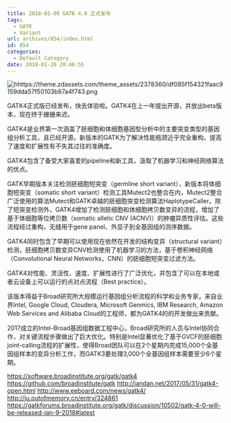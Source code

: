 ```yaml
---
title: 2018-01-09 GATK 4.0 正式发布
tags:
  - GATK
  - Variant
url: archives/854/index.html
id: 854
categories:
  - Default Category
date: 2018-01-20 20:46:55
---
```


![hhttps://theme.zdassets.com/theme_assets/2378360/df085f154321faac9159dda57f50103b87a4f743.png](https://theme.zdassets.com/theme_assets/2378360/df085f154321faac9159dda57f50103b87a4f743.png) 

GATK4正式版已经发布，快去体验啦。GATK4在上一年提出开源，并放出beta版本，现在终于姗姗来迟。

GATK4是业界第一次涵盖了胚细胞和体细胞基因型分析中的主要突变类型的基因组分析工具，且已经开源。新版本的GATK为了解决性能瓶颈近乎完全重构，提高了速度和扩展性有不失其过往的准确度。

GATK4包含了备受大家喜爱的pipeline和新工具，汲取了机器学习和神经网络算法的优点。

GATK早期版本关注检测胚细胞短突变（germline short variant），新版本将体细胞短突变（somatic short variant）检测工具Mutect2也整合在内，Mutect2整合广泛使用的算法Mutect和GATK卓越的胚细胞突变检测算法HaplotypeCaller。除了短突变检测外，GATK4增加了检测胚细胞和体细胞拷贝数变异的流程，增加了基于体细胞等位拷贝数（somatic allelic CNV (ACNV)）的肿瘤异质性评估。这些流程经过重构，无缝用于gene panel、外显子到全基因组的测序数据。

GATK4同时包含了早期可以使用现在依然在开发的结构变异（structural variant）检测，胚细胞拷贝数变异CNV检测使用了机器学习的方法，基于卷积神经网络（Convolutional Neural Networks，CNN）的胚细胞短突变过滤方法。

GATK4对性能、灵活性、速度、扩展性进行了广泛优化，并包含了可以在本地或者云设备上可以运行的点对点流程（Best practice）。

该版本得益于Broad研究所大规模运行基因组分析流程的科学和业务专家，来自业界Intel, Google Cloud, Cloudera, Microsoft Genmics, IBM Research, Amazon Web Services and Alibaba Cloud的工程师，都为GATK4的的开发做出来贡献。

2017成立的Intel-Broad基因组数据工程中心，Broad研究所的人员与Intel协同合作，对关键流程步骤做出了巨大优化。特别是Intel显著优化了基于GVCF的胚细胞joint-calling流程的扩展性，使得Broad团队可以在2个星期内完成15,000个全基因组样本的变异分析工作，而GATK3要处理3,000个全基因组样本需要至少6个星期。

https://software.broadinstitute.org/gatk/gatk4 https://github.com/broadinstitute/gatk http://jandan.net/2017/05/31/gatk4-open.html http://www.eeboard.com/news/gatk4/ http://ju.outofmemory.cn/entry/324861 https://gatkforums.broadinstitute.org/gatk/discussion/10502/gatk-4-0-will-be-released-jan-9-2018#latest